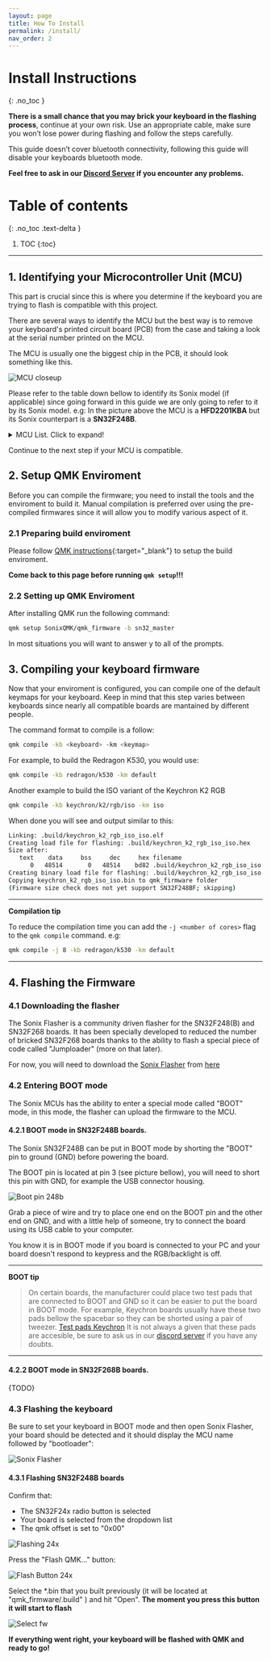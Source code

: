 ```yaml
---
layout: page
title: How To Install
permalink: /install/
nav_order: 2
---
```


# Install Instructions
{: .no_toc }

**There is a small chance that you may brick your keyboard in the flashing process**, continue at your own risk. Use an appropriate cable, make sure you won’t lose power during flashing and follow the steps carefully.

This guide doesn’t cover bluetooth connectivity, following this guide will disable your keyboards bluetooth mode.

**Feel free to ask in our [Discord Server](https://discord.gg/8XqzfBknfC) if you encounter any problems.**

# Table of contents
{: .no_toc .text-delta }

1. TOC
{:toc}

---

## 1. Identifying your Microcontroller Unit (MCU)

This part is crucial since this is where you determine if the keyboard you are trying to flash is compatible with this project.

There are several ways to identify the MCU but the best way is to remove your keyboard's printed circuit board (PCB) from the case and taking a look at the serial number printed on the MCU.

The MCU is usually one the biggest chip in the PCB, it should look something like this.

![MCU closeup]({{site.baseurl}}/assets/images/mcu_closeup.jpg)

Please refer to the table down bellow to identify its Sonix model (if applicable) since going forward in this guide we are only going to refer to it by its Sonix model.
e.g: In the picture above the MCU is a **HFD2201KBA** but its Sonix counterpart is a **SN32F248B**.

<details>
  <summary>MCU List. Click to expand!</summary>
  {% include table.html data=site.data.mcus %}
</details>

Continue to the next step if your MCU is compatible.

## 2. Setup QMK Enviroment

Before you can compile the firmware; you need to install the tools and the enviroment to build it. Manual compilation is preferred over using the pre-compiled firmwares since it will allow you to modify various aspect of it.

### 2.1 Preparing build enviroment 

Please follow [QMK instructions](https://docs.qmk.fm/#/newbs_getting_started?id=setting-up-your-qmk-environment){:target="_blank"} to setup the build enviroment.

**Come back to this page before running `qmk setup`!!!**

### 2.2 Setting up QMK Enviroment

After installing QMK run the following command:

```bash 
qmk setup SonixQMK/qmk_firmware -b sn32_master
```

In most situations you will want to answer y to all of the prompts.

## 3. Compiling your keyboard firmware

Now that your enviroment is configured, you can compile one of the default keymaps for your keyboard. Keep in mind that this step varies between keyboards since nearly all compatible boards are mantained by different people.

The command format to compile is a follow:
```bash 
qmk compile -kb <keyboard> -km <keymap>
```

For example, to build the Redragon K530, you would use:
```bash 
qmk compile -kb redragon/k530 -km default
```

Another example to build the ISO variant of the Keychron K2 RGB
```bash 
qmk compile -kb keychron/k2/rgb/iso -km iso
```

When done you will see and output similar to this:
```bash 
Linking: .build/keychron_k2_rgb_iso_iso.elf                                                         [OK]
Creating load file for flashing: .build/keychron_k2_rgb_iso_iso.hex                                 [OK]
Size after:
   text    data     bss     dec     hex filename
      0   48514       0   48514    bd82 .build/keychron_k2_rgb_iso_iso.hex
Creating binary load file for flashing: .build/keychron_k2_rgb_iso_iso.bin                          [OK]
Copying keychron_k2_rgb_iso_iso.bin to qmk_firmware folder                                          [OK]
(Firmware size check does not yet support SN32F248BF; skipping)
```

---
**Compilation tip**

To reduce the compilation time you can add the `-j <number of cores>` flag to the `qmk compile` command. e.g:
```bash
qmk compile -j 8 -kb redragon/k530 -km default
```
---

## 4. Flashing the Firmware

### 4.1 Downloading the flasher

The Sonix Flasher is a community driven flasher for the SN32F248(B) and SN32F268 boards. It has been specially developed to reduced the number of bricked SN32F268 boards thanks to the ability to flash a special piece of code called "Jumploader" (more on that later). 

For now, you will need to download the [Sonix Flasher](https://github.com/SonixQMK/sonix-flasher/) from [here](https://github.com/SonixQMK/sonix-flasher/releases/latest)

### 4.2 Entering BOOT mode

The Sonix MCUs has the ability to enter a special mode called "BOOT" mode, in this mode, the flasher can upload the firmware to the MCU.

#### 4.2.1 BOOT mode in SN32F248B boards.

The Sonix SN32F248B can be put in BOOT mode by shorting the "BOOT" pin to ground (GND) before powering the board.

The BOOT pin is located at pin 3 (see picture bellow), you will need to short this pin with GND, for example the USB connector housing.

![Boot pin 248b]({{site.baseurl}}/assets/images/boot_pin248b.jpg)

Grab a piece of wire and try to place one end on the BOOT pin and the other end on GND, and with a little help of someone, try to connect the board using its USB cable to your computer. 

You know it is in BOOT mode if you board is connected to your PC and your board doesn't respond to keypress and the RGB/backlight is off.

---
**BOOT tip**

>On certain boards, the manufacturer could place two test pads that are connected to BOOT and GND so it can be easier to put the board in BOOT mode. For example,  Keychron boards usually have these two pads bellow the spacebar so they can be shorted using a pair of tweezer.
>[Test pads Keychron]({{site.baseurl}}/assets/images/boot_pin_keychron.jpg)
>It is not always a given that these pads are accesible, be sure to ask us in our [discord server](https://discord.gg/8XqzfBknfC) if you have any doubts.

---

#### 4.2.2 BOOT mode in SN32F268B boards.

{TODO}

### 4.3 Flashing the keyboard

Be sure to set your keyboard in BOOT mode and then open Sonix Flasher, your board should be detected and it should display the MCU name followed by "bootloader":

![Sonix Flasher]({{site.baseurl}}/assets/images/sonix_flasher_device.jpg)

#### 4.3.1 Flashing SN32F248B boards

Confirm that:
- The SN32F24x radio button is selected
- Your board is selected from the dropdown list
- The qmk offset is set to "0x00"

![Flashing 24x]({{site.baseurl}}/assets/images/sonix_flasher_248b.jpg)

Press the "Flash QMK..." button:

![Flash Button 24x]({{site.baseurl}}/assets/images/sonix_flasher_248b_button.jpg)

Select the *.bin that you built previously (it will be located at "qmk_firmware/.build" ) and hit "Open". **The moment you press this button it will start to flash**

![Select fw]({{site.baseurl}}/assets/images/sonix_flasher_248b_file.jpg)

**If everything went right, your keyboard will be flashed with QMK and ready to go!**
